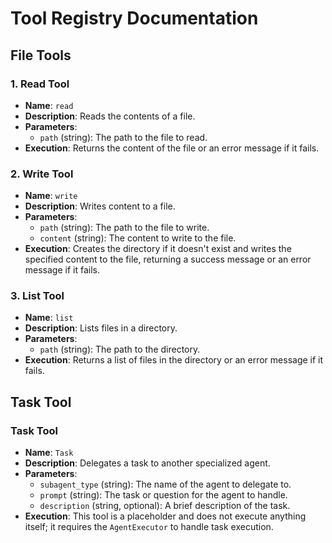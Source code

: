 # Tool Registry Documentation

## File Tools

### 1. Read Tool
- **Name**: `read`
- **Description**: Reads the contents of a file.
- **Parameters**:
  - `path` (string): The path to the file to read.
- **Execution**: Returns the content of the file or an error message if it fails.

### 2. Write Tool
- **Name**: `write`
- **Description**: Writes content to a file.
- **Parameters**:
  - `path` (string): The path to the file to write.
  - `content` (string): The content to write to the file.
- **Execution**: Creates the directory if it doesn't exist and writes the specified content to the file, returning a success message or an error message if it fails.

### 3. List Tool
- **Name**: `list`
- **Description**: Lists files in a directory.
- **Parameters**:
  - `path` (string): The path to the directory.
- **Execution**: Returns a list of files in the directory or an error message if it fails.

## Task Tool

### Task Tool
- **Name**: `Task`
- **Description**: Delegates a task to another specialized agent.
- **Parameters**:
  - `subagent_type` (string): The name of the agent to delegate to.
  - `prompt` (string): The task or question for the agent to handle.
  - `description` (string, optional): A brief description of the task.
- **Execution**: This tool is a placeholder and does not execute anything itself; it requires the `AgentExecutor` to handle task execution.